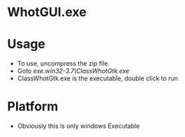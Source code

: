 # WhotGUI.exe

# Usage
* To use, uncompress the zip file. 
* Goto *exe.win32-3.7\ClassWhotGtk.exe*
* ClassWhotGtk.exe is the executable, double click to run

# Platform
* Obviously this is only windows Executable
